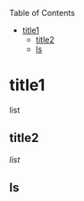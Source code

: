 Table of Contents
- [title1](#title1)
  - [title2](#title2)
  - [ls](#ls)

# title1
list
## title2
_list_
## ls
